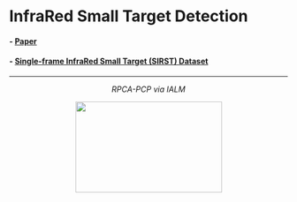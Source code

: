 # InfraRed Small Target Detection

#### - [Paper](https://openarchive.usn.no/usn-xmlui/handle/11250/3022515)
#### - [Single-frame InfraRed Small Target (SIRST) Dataset](https://github.com/YimianDai/sirst)

---



<p align="center">
  <em>RPCA-PCP via IALM</em>
</p>
<p align="center">
  <img width="265" height="165" src="../main/data_driven_method/images/FN__ialm_0.01_1000_150_Misc_320_target.jpg">
</p>

